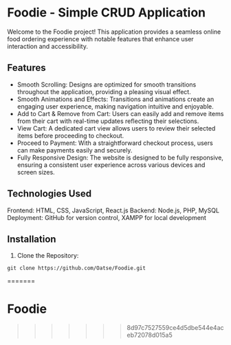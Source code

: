 # Foodie - Simple CRUD Application

Welcome to the Foodie project! This application provides a seamless online food ordering experience with notable features that enhance user interaction and accessibility.

## Features
 - Smooth Scrolling: Designs are optimized for smooth transitions throughout the application, providing a pleasing visual effect.
 - Smooth Animations and Effects: Transitions and animations create an engaging user experience, making navigation intuitive and enjoyable.
 - Add to Cart & Remove from Cart: Users can easily add and remove items from their cart with real-time updates reflecting their selections.
 - View Cart: A dedicated cart view allows users to review their selected items before proceeding to checkout.
 - Proceed to Payment: With a straightforward checkout process, users can make payments easily and securely.
 - Fully Responsive Design: The website is designed to be fully responsive, ensuring a consistent user experience across various devices and screen sizes.

## Technologies Used
Frontend: HTML, CSS, JavaScript, React.js
Backend: Node.js, PHP, MySQL
Deployment: GitHub for version control, XAMPP for local development

## Installation

1. Clone the Repository:
````
git clone https://github.com/Oatse/Foodie.git
````


=======
# Foodie
>>>>>>> 8d97c7527559ce4d5dbe544e4aceb72078d015a5
